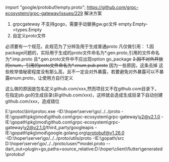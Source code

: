 import "google/protobuf/empty.proto";
https://github.com/grpc-ecosystem/grpc-gateway/issues/229
解决方案
1. grpcgateway 不支持gogo，需要手动替换gw.go文件 empty.Empty->types.Empty
2. 自定义proto文件

必须要有一个规范，此规范为了分辨及用于生成普通proto
凡仅做引用：
1.因package问题的，实际用于生成的proto文件命名为*.gen.proto,引用的文件命名为*.imp.proto
且*.gen.proto文件中不应出现option go_package
~~2.因不对外开放的enum，引用的proto文件命名为*.enum.pub.proto~~ 因为一些原因，这条去掉
这些枚举值秘密程度没有那么高，且不一定会对外暴露，若要避免对外暴露可以不暴露enum.proto，让使用方自行定义

这么做的原因是包名定义github.com/xxx,然而项目又不在github.com目录下，
在指定pb.go的生成目录(非github.com/xxx)，这样就会造成生成目录下自动创建github.com/xxx，造成错位

E:\protoc\bin\protoc.exe -ID:\hoper\server\go/../../proto
-IE:\gopath\pkg\mod\github.com\grpc-ecosystem\grpc-gateway\v2@v2.1.0
-IE:\gopath\pkg\mod\github.com\grpc-ecosystem\grpc-gateway\v2@v2.1.0/third_party/googleapis
-IE:\gopath\pkg\mod\google.golang.org\protobuf@v1.26.0  
-ID:\hoper\server\go/../../proto/utils/proto
-IE:\gopath/src D:\hoper\server\go/../../proto/user/*model.proto
--dart_out=plugin=go,paths=source_relative:D:\hoper\client\flutter\generated\protobuf
